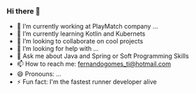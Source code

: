 ### Hi there 👋

- 🔭 I’m currently working at PlayMatch company ...
- 🌱 I’m currently learning Kotlin and Kubernets
- 👯 I’m looking to collaborate on cool projects
- 🤔 I’m looking for help with ...
- 💬 Ask me about Java and Spring or Soft Programming Skills
- 📫 How to reach me: fernandogomes_ti@hotmail.com
- 😄 Pronouns: ...
- ⚡ Fun fact: I'm the fastest runner developer alive

<!--
**fhgomes/fhgomes** is a ✨ _special_ ✨ repository because its `README.md` (this file) appears on your GitHub profile.

Here are some ideas to get you started:

- 🔭 I’m currently working on ...
- 🌱 I’m currently learning ...
- 👯 I’m looking to collaborate on ...
- 🤔 I’m looking for help with ...
- 💬 Ask me about ...
- 📫 How to reach me: ...
- 😄 Pronouns: ...
- ⚡ Fun fact: ...
-->
